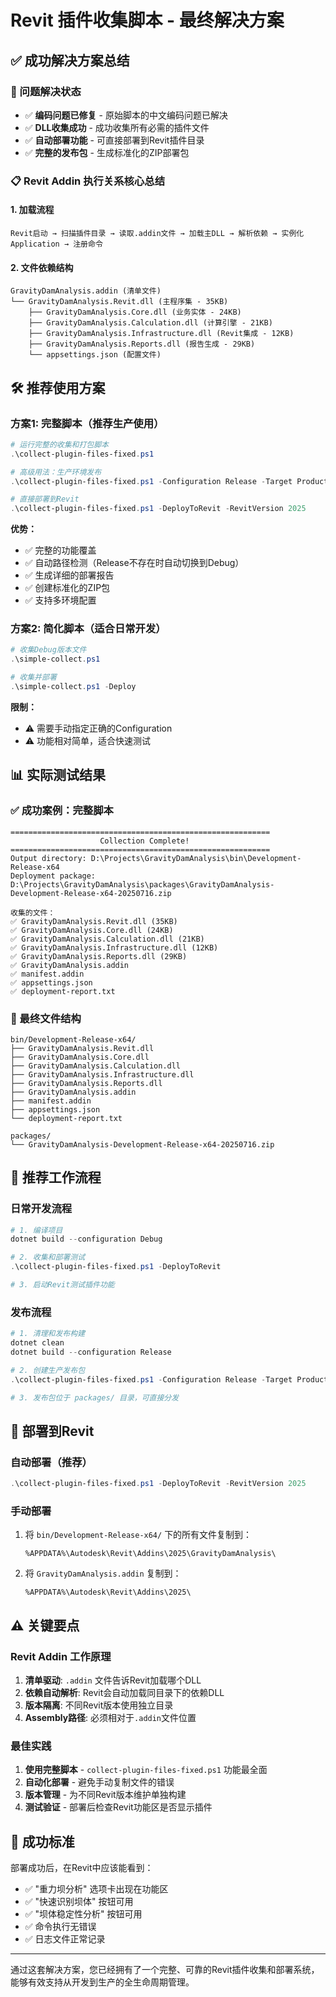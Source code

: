 # Revit 插件收集脚本 - 最终解决方案

## ✅ 成功解决方案总结

### 🎯 问题解决状态
- ✅ **编码问题已修复** - 原始脚本的中文编码问题已解决
- ✅ **DLL收集成功** - 成功收集所有必需的插件文件
- ✅ **自动部署功能** - 可直接部署到Revit插件目录
- ✅ **完整的发布包** - 生成标准化的ZIP部署包

### 📋 Revit Addin 执行关系核心总结

#### 1. 加载流程
```
Revit启动 → 扫描插件目录 → 读取.addin文件 → 加载主DLL → 解析依赖 → 实例化Application → 注册命令
```

#### 2. 文件依赖结构
```
GravityDamAnalysis.addin (清单文件)
└── GravityDamAnalysis.Revit.dll (主程序集 - 35KB)
    ├── GravityDamAnalysis.Core.dll (业务实体 - 24KB)
    ├── GravityDamAnalysis.Calculation.dll (计算引擎 - 21KB)
    ├── GravityDamAnalysis.Infrastructure.dll (Revit集成 - 12KB)
    ├── GravityDamAnalysis.Reports.dll (报告生成 - 29KB)
    └── appsettings.json (配置文件)
```

## 🛠️ 推荐使用方案

### 方案1: 完整脚本（推荐生产使用）
```powershell
# 运行完整的收集和打包脚本
.\collect-plugin-files-fixed.ps1

# 高级用法：生产环境发布
.\collect-plugin-files-fixed.ps1 -Configuration Release -Target Production -Platform x64

# 直接部署到Revit
.\collect-plugin-files-fixed.ps1 -DeployToRevit -RevitVersion 2025
```

**优势：**
- ✅ 完整的功能覆盖
- ✅ 自动路径检测（Release不存在时自动切换到Debug）
- ✅ 生成详细的部署报告
- ✅ 创建标准化的ZIP包
- ✅ 支持多环境配置

### 方案2: 简化脚本（适合日常开发）
```powershell
# 收集Debug版本文件
.\simple-collect.ps1

# 收集并部署
.\simple-collect.ps1 -Deploy
```

**限制：**
- ⚠️ 需要手动指定正确的Configuration
- ⚠️ 功能相对简单，适合快速测试

## 📊 实际测试结果

### ✅ 成功案例：完整脚本
```
==========================================================
                    Collection Complete!
==========================================================
Output directory: D:\Projects\GravityDamAnalysis\bin\Development-Release-x64
Deployment package: D:\Projects\GravityDamAnalysis\packages\GravityDamAnalysis-Development-Release-x64-20250716.zip

收集的文件：
✅ GravityDamAnalysis.Revit.dll (35KB)
✅ GravityDamAnalysis.Core.dll (24KB)  
✅ GravityDamAnalysis.Calculation.dll (21KB)
✅ GravityDamAnalysis.Infrastructure.dll (12KB)
✅ GravityDamAnalysis.Reports.dll (29KB)
✅ GravityDamAnalysis.addin
✅ manifest.addin
✅ appsettings.json
✅ deployment-report.txt
```

### 📂 最终文件结构
```
bin/Development-Release-x64/
├── GravityDamAnalysis.Revit.dll
├── GravityDamAnalysis.Core.dll
├── GravityDamAnalysis.Calculation.dll
├── GravityDamAnalysis.Infrastructure.dll
├── GravityDamAnalysis.Reports.dll
├── GravityDamAnalysis.addin
├── manifest.addin
├── appsettings.json
└── deployment-report.txt

packages/
└── GravityDamAnalysis-Development-Release-x64-20250716.zip
```

## 🚀 推荐工作流程

### 日常开发流程
```powershell
# 1. 编译项目
dotnet build --configuration Debug

# 2. 收集和部署测试
.\collect-plugin-files-fixed.ps1 -DeployToRevit

# 3. 启动Revit测试插件功能
```

### 发布流程
```powershell
# 1. 清理和发布构建
dotnet clean
dotnet build --configuration Release

# 2. 创建生产发布包
.\collect-plugin-files-fixed.ps1 -Configuration Release -Target Production

# 3. 发布包位于 packages/ 目录，可直接分发
```

## 🔧 部署到Revit

### 自动部署（推荐）
```powershell
.\collect-plugin-files-fixed.ps1 -DeployToRevit -RevitVersion 2025
```

### 手动部署
1. 将 `bin/Development-Release-x64/` 下的所有文件复制到：
   ```
   %APPDATA%\Autodesk\Revit\Addins\2025\GravityDamAnalysis\
   ```
2. 将 `GravityDamAnalysis.addin` 复制到：
   ```
   %APPDATA%\Autodesk\Revit\Addins\2025\
   ```

## ⚠️ 关键要点

### Revit Addin 工作原理
1. **清单驱动**: `.addin` 文件告诉Revit加载哪个DLL
2. **依赖自动解析**: Revit会自动加载同目录下的依赖DLL
3. **版本隔离**: 不同Revit版本使用独立目录
4. **Assembly路径**: 必须相对于`.addin`文件位置

### 最佳实践
1. **使用完整脚本** - `collect-plugin-files-fixed.ps1` 功能最全面
2. **自动化部署** - 避免手动复制文件的错误
3. **版本管理** - 为不同Revit版本维护单独构建
4. **测试验证** - 部署后检查Revit功能区是否显示插件

## 🎯 成功标准

部署成功后，在Revit中应该能看到：
- ✅ "重力坝分析" 选项卡出现在功能区
- ✅ "快速识别坝体" 按钮可用
- ✅ "坝体稳定性分析" 按钮可用
- ✅ 命令执行无错误
- ✅ 日志文件正常记录

---

通过这套解决方案，您已经拥有了一个完整、可靠的Revit插件收集和部署系统，能够有效支持从开发到生产的全生命周期管理。 